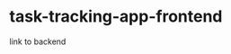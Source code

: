 # task-tracking-app-frontend

<a link="https://github.com/jimvic37/task-tracking-app">link to backend</a>
